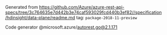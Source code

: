 Generated from https://github.com/Azure/azure-rest-api-specs/tree/3c764635e7d442b3e74caf593029fcd440b3ef82//specification/hdinsight/data-plane/readme.md tag: `package-2018-11-preview`

Code generator @microsoft.azure/autorest.go@2.1.171


